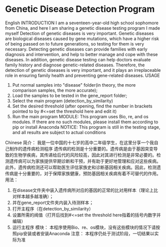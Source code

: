 # Genetic Disease Detection Program


English
INTRODUCTION
I am a seventeen-year-old high school sophomore from China, and here I am sharing a genetic disease testing program I made myself
Detection of genetic diseases is very important. Genetic diseases are biological diseases caused by gene mutations, which have a higher risk of being passed on to future generations, so testing for them is very necessary. Detecting genetic diseases can provide families with early diagnosis and intervention, and help to better manage and cope with these diseases. In addition, genetic disease testing can help doctors evaluate family history and diagnose genetic-related diseases. Therefore, the detection of genetic diseases is very important, and it plays an irreplaceable role in ensuring family health and preventing gene-related diseases.
USAGE
1. Put normal samples into "disease" folder(in theory, the more comparison samples, the more accurate);
2. Load the samples to be tested in the gene_report folder;
3. Select the main program (detection_by_similarity)
4. Set the desired threshold (after opening, find the number in brackets pointed to by #<=set the threshold here and edit it)
5. Run the main program
MODULE:
This program uses Bio, re, and os modules. If there are no such modules, please install them according to pip or install Anaconda
NOTICE:
This program is still in the testing stage, and all results are subject to actual conditions



Chinese
简介：
我是一位中国的十七岁的高中二年级学生，在这里分享一个我自己制作的遗传病检测程序
遗传病的检测是十分重要的。遗传病是由于基因突变导致的生物学疾病，其传递给后代的风险较高，因此对其进行检测是非常必要的。检测遗传病可以为家族提供早期诊断和干预，并有助于更好地管理和应对这些疾病。此外，遗传病检测还可以帮助医生评估家族史和诊断基因相关疾病。因此，检测遗传病是十分重要的，对于保障家族健康，预防基因相关疾病有着不可替代的作用。
用法：
1. 在disease文件夹中装入遗传病所对应的基因的正常的比对用样本（理论上比对样本越多越准确）；
2. 并在gene_report文件夹内装入待测样本；
3. 打开主程序（在detection_by_similarity）
4. 设置所需的阀值（打开后找到#<=set the threshold here指着的括号内数字并编辑）
5. 运行主程序
模块：
本程序使用Bio、re、os模块，没有这些模块的情况下请按照pip安装或者安装Anaconda
注意：
本程序仍处于测试阶段，一切结果以实际为准
